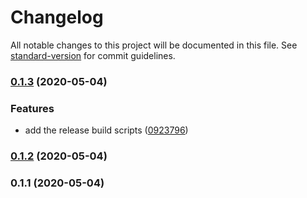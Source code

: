 # Changelog

All notable changes to this project will be documented in this file. See [standard-version](https://github.com/conventional-changelog/standard-version) for commit guidelines.

### [0.1.3](https://github.com/vsls-contrib/gistpad/compare/v0.1.2...v0.1.3) (2020-05-04)

### Features

-   add the release build scripts ([0923796](https://github.com/vsls-contrib/gistpad/commit/09237967b489f9409fc932beb70d06407e3e78a2))

### [0.1.2](https://github.com/vsls-contrib/gistpad/compare/v0.1.1...v0.1.2) (2020-05-04)

### 0.1.1 (2020-05-04)
